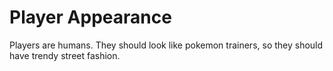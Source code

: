 # Player Appearance
 
Players are humans. They should look like pokemon trainers, so they should have trendy street fashion.